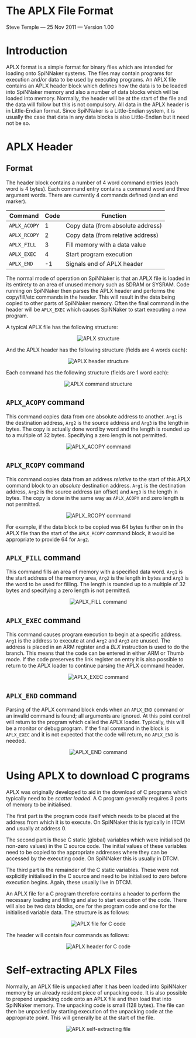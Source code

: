 # The APLX File Format
Steve Temple — 25 Nov 2011 — Version 1.00

# Introduction
APLX format is a simple format for binary files which are intended for loading onto SpiNNaker systems. The files may contain programs for execution and/or data to be used by executing programs. An APLX file contains an APLX header block which defines how the data is to be loaded into SpiNNaker memory and also a number of data blocks which will be loaded into memory. Normally, the header will be at the start of the file and the data will follow but this is not compulsory. All data in the APLX header is in Little-Endian format. Since SpiNNaker is a Little-Endian system, it is usually the case that data in any data blocks is also Little-Endian but it need not be so.

# APLX Header

## Format
The header block contains a number of 4 word command entries (each word is 4 bytes). Each command entry contains a command word and three argument words. There are currently 4 commands defined (and an end marker).

| Command      | Code | Function                          |
| ------------ | ---- | --------------------------------- |
| `APLX_ACOPY` | 1    | Copy data (from absolute address) |
| `APLX_RCOPY` | 2    | Copy data (from relative address) |
| `APLX_FILL`  | 3    | Fill memory with a data value     |
| `APLX_EXEC`  | 4    | Start program execution           |
| `APLX_END`   | -1   | Signals end of APLX header        |

The normal mode of operation on SpiNNaker is that an APLX file is loaded in its entirety to an area of unused memory such as SDRAM or SYSRAM. Code running on SpiNNaker then parses the APLX header and performs the copy/fill/etc commands in the header. This will result in the data being copied to other parts of SpiNNaker memory. Often the final command in the header will be `APLX_EXEC` which causes SpiNNaker to start executing a new program.

A typical APLX file has the following structure:

<div style="text-align:center"><img src="img/APLX.png" alt="APLX structure"></div>

And the APLX header has the following structure (fields are 4 words each):

<div style="text-align:center"><img src="img/APLX_header.png" alt="APLX header structure"></div>

Each command has the following structure (fields are 1 word each):

<div style="text-align:center"><img src="img/APLX_command.png" alt="APLX command structure"></div>

## `APLX_ACOPY` command
This command copies data from one absolute address to another. `Arg1` is the destination address, `Arg2` is the source address and `Arg3` is the length in bytes. The copy is actually done word by word and the length is rounded up to a multiple of 32 bytes. Specifying a zero length is not permitted.

<div style="text-align:center"><img src="img/APLX_ACOPY.png" alt="APLX_ACOPY command"></div>

## `APLX_RCOPY` command
This command copies data from an address _relative_ to the start of this APLX command block to an _absolute_ destination address. `Arg1` is the destination address, `Arg2` is the source address (an offset) and `Arg3` is the length in bytes. The copy is done in the same way as `APLX_ACOPY` and zero length is not permitted.

<div style="text-align:center"><img src="img/APLX_RCOPY.png" alt="APLX_RCOPY command"></div>

For example, if the data block to be copied was 64 bytes further on in the APLX file than the start of the `APLX_RCOPY` command block, it would be appropriate to provide 64 for `Arg2`.

## `APLX_FILL` command
This command fills an area of memory with a specified data word. `Arg1` is the start address of the memory area, `Arg2` is the length in bytes and `Arg3` is the word to be used for filling. The length is rounded up to a multiple of 32 bytes and specifying a zero length is not permitted.

<div style="text-align:center"><img src="img/APLX_FILL.png" alt="APLX_FILL command"></div>

## `APLX_EXEC` command
This command causes program execution to begin at a specific address. `Arg1` is the address to execute at and `Arg2` and `Arg3` are unused. The address is placed in an ARM register and a _BLX_ instruction is used to do the branch. This means that the code can be entered in either ARM or Thumb mode. If the code preserves the link register on entry it is also possible to return to the APLX loader to continue parsing the APLX command header.

<div style="text-align:center"><img src="img/APLX_EXEC.png" alt="APLX_EXEC command"></div>

## `APLX_END` command
Parsing of the APLX command block ends when an `APLX_END` command or an invalid command is found; all arguments are ignored. At this point control will return to the program which called the APLX loader. Typically, this will be a monitor or debug program. If the final command in the block is `APLX_EXEC` and it is not expected that the code will return, no `APLX_END` is needed.

<div style="text-align:center"><img src="img/APLX_END.png" alt="APLX_END command"></div>

# Using APLX to download C programs
APLX was originally developed to aid in the download of C programs which typically need to be _scatter loaded_. A C program generally requires 3 parts of memory to be initialised.

The first part is the program code itself which needs to be placed at the address from which it is to execute. On SpiNNaker this is typically in ITCM and usually at address 0.

The second part is those C static (global) variables which were initialised (to non-zero values) in the C source code. The initial values of these variables need to be copied to the appropriate addresses where they can be accessed by the executing code. On SpiNNaker this is usually in DTCM.

The third part is the remainder of the C static variables. These were not explicitly initialised in the C source and need to be initialised to zero before execution begins. Again, these usually live in DTCM.

An APLX file for a C program therefore contains a header to perform the necessary loading and filling and also to start execution of the code. There will also be two data blocks, one for the program code and one for the initialised variable data. The structure is as follows:

<div style="text-align:center"><img src="img/APLX_file_C.png" alt="APLX file for C code"></div>

The header will contain four commands as follows:

<div style="text-align:center"><img src="img/APLX_header_C.png" alt="APLX header for C code"></div>

# Self-extracting APLX Files
Normally, an APLX file is unpacked after it has been loaded into SpiNNaker memory by an already resident piece of unpacking code. It is also possible to prepend unpacking code onto an APLX file and then load that into SpiNNaker memory. The unpacking code is small (128 bytes). The file can then be unpacked by starting execution of the unpacking code at the appropriate point. This will generally be at the start of the file.

<div style="text-align:center"><img src="img/APLX_file_selfx.png" alt="APLX self-extracting file"></div>
